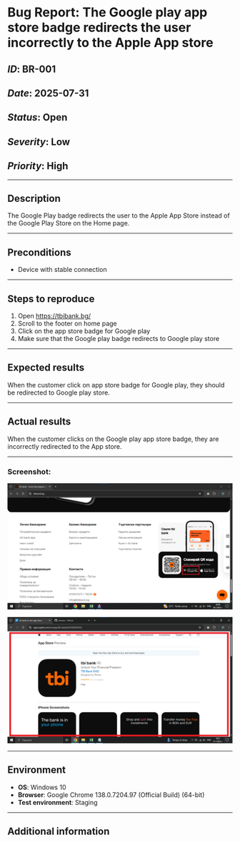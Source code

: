 # Bug Report: Тhe Google play app store badge redirects the user incorrectly to the Apple App store

## *ID*: BR-001  
## *Date*: 2025-07-31  
## *Status*: Open  
## *Severity*: Low 
## *Priority*: High  

---

## Description

The Google Play badge redirects the user to the Apple App Store instead of the Google Play Store on the Home page.


---

## Preconditions

- Device with stable connection

---

## Steps to reproduce

1. Open https://tbibank.bg/ 
2. Scroll to the footer on home page
3. Click on the app store badge for Google play
4. Make sure that the Google play badge redirects to Google play store


---

## Expected results

When the customer click on app store badge for Google play, they should be redirected to Google play store. 

---

## Actual results


When the customer clicks on the Google play app store badge, they are incorrectly redirected to the App store.

---

### Screenshot:

![Screenshot of the bug](screenshots/badgebug.png)

![Screenshot of the bug](screenshots/badgebug2.png)


---


## Environment

* **OS**: Windows 10  
* **Browser**: Google Chrome 138.0.7204.97 (Official Build) (64-bit)
* **Test environment**: Staging

---

## Additional information

